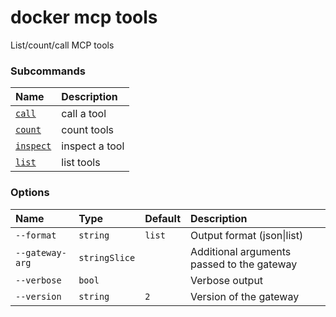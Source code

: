 # docker mcp tools

<!---MARKER_GEN_START-->
List/count/call MCP tools

### Subcommands

| Name                              | Description    |
|:----------------------------------|:---------------|
| [`call`](mcp_tools_call.md)       | call a tool    |
| [`count`](mcp_tools_count.md)     | count tools    |
| [`inspect`](mcp_tools_inspect.md) | inspect a tool |
| [`list`](mcp_tools_list.md)       | list tools     |


### Options

| Name            | Type          | Default | Description                                |
|:----------------|:--------------|:--------|:-------------------------------------------|
| `--format`      | `string`      | `list`  | Output format (json\|list)                 |
| `--gateway-arg` | `stringSlice` |         | Additional arguments passed to the gateway |
| `--verbose`     | `bool`        |         | Verbose output                             |
| `--version`     | `string`      | `2`     | Version of the gateway                     |


<!---MARKER_GEN_END-->


